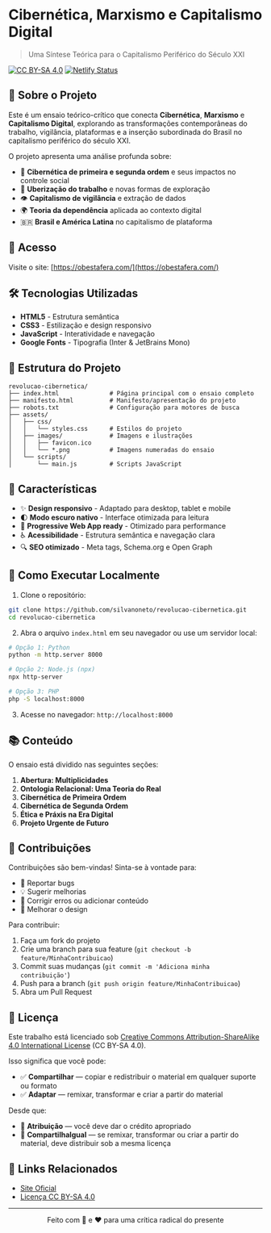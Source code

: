 # Cibernética, Marxismo e Capitalismo Digital

> Uma Síntese Teórica para o Capitalismo Periférico do Século XXI

[![CC BY-SA 4.0](https://img.shields.io/badge/License-CC%20BY--SA%204.0-lightgrey.svg)](https://creativecommons.org/licenses/by-sa/4.0/)
[![Netlify Status](https://api.netlify.com/api/v1/badges/4a43d727-59ec-4e74-b4f6-f075bef175b2/deploy-status)](https://app.netlify.com/projects/obestafera/deploys)

## 📖 Sobre o Projeto

Este é um ensaio teórico-crítico que conecta **Cibernética**, **Marxismo** e **Capitalismo Digital**, explorando as transformações contemporâneas do trabalho, vigilância, plataformas e a inserção subordinada do Brasil no capitalismo periférico do século XXI.

O projeto apresenta uma análise profunda sobre:
- 🤖 **Cibernética de primeira e segunda ordem** e seus impactos no controle social
- 💼 **Uberização do trabalho** e novas formas de exploração
- 👁️ **Capitalismo de vigilância** e extração de dados
- 🌍 **Teoria da dependência** aplicada ao contexto digital
- 🇧🇷 **Brasil e América Latina** no capitalismo de plataforma

## 🚀 Acesso

Visite o site: [https://obestafera.com/](https://obestafera.com/)

## 🛠️ Tecnologias Utilizadas

- **HTML5** - Estrutura semântica
- **CSS3** - Estilização e design responsivo
- **JavaScript** - Interatividade e navegação
- **Google Fonts** - Tipografia (Inter & JetBrains Mono)

## 📁 Estrutura do Projeto

```
revolucao-cibernetica/
├── index.html              # Página principal com o ensaio completo
├── manifesto.html          # Manifesto/apresentação do projeto
├── robots.txt              # Configuração para motores de busca
├── assets/
│   ├── css/
│   │   └── styles.css      # Estilos do projeto
│   ├── images/             # Imagens e ilustrações
│   │   ├── favicon.ico
│   │   └── *.png           # Imagens numeradas do ensaio
│   └── scripts/
│       └── main.js         # Scripts JavaScript
```

## 🎨 Características

- ✨ **Design responsivo** - Adaptado para desktop, tablet e mobile
- 🌓 **Modo escuro nativo** - Interface otimizada para leitura
- 📱 **Progressive Web App ready** - Otimizado para performance
- ♿ **Acessibilidade** - Estrutura semântica e navegação clara
- 🔍 **SEO otimizado** - Meta tags, Schema.org e Open Graph

## 🏃 Como Executar Localmente

1. Clone o repositório:
```bash
git clone https://github.com/silvanoneto/revolucao-cibernetica.git
cd revolucao-cibernetica
```

2. Abra o arquivo `index.html` em seu navegador ou use um servidor local:

```bash
# Opção 1: Python
python -m http.server 8000

# Opção 2: Node.js (npx)
npx http-server

# Opção 3: PHP
php -S localhost:8000
```

3. Acesse no navegador: `http://localhost:8000`

## 📚 Conteúdo

O ensaio está dividido nas seguintes seções:

1. **Abertura: Multiplicidades**
2. **Ontologia Relacional: Uma Teoria do Real**
3. **Cibernética de Primeira Ordem**
4. **Cibernética de Segunda Ordem**
5. **Ética e Práxis na Era Digital**
6. **Projeto Urgente de Futuro**

## 🤝 Contribuições

Contribuições são bem-vindas! Sinta-se à vontade para:

- 🐛 Reportar bugs
- 💡 Sugerir melhorias
- 📝 Corrigir erros ou adicionar conteúdo
- 🎨 Melhorar o design

Para contribuir:
1. Faça um fork do projeto
2. Crie uma branch para sua feature (`git checkout -b feature/MinhaContribuicao`)
3. Commit suas mudanças (`git commit -m 'Adiciona minha contribuição'`)
4. Push para a branch (`git push origin feature/MinhaContribuicao`)
5. Abra um Pull Request

## 📄 Licença

Este trabalho está licenciado sob [Creative Commons Attribution-ShareAlike 4.0 International License](https://creativecommons.org/licenses/by-sa/4.0/deed.pt-br) (CC BY-SA 4.0).

Isso significa que você pode:
- ✅ **Compartilhar** — copiar e redistribuir o material em qualquer suporte ou formato
- ✅ **Adaptar** — remixar, transformar e criar a partir do material

Desde que:
- 📝 **Atribuição** — você deve dar o crédito apropriado
- 🔄 **CompartilhaIgual** — se remixar, transformar ou criar a partir do material, deve distribuir sob a mesma licença

## 🔗 Links Relacionados

- [Site Oficial](https://obestafera.com/)
- [Licença CC BY-SA 4.0](https://creativecommons.org/licenses/by-sa/4.0/deed.pt-br)

---

<p align="center">
  Feito com 🧠 e ❤️ para uma crítica radical do presente
</p>
